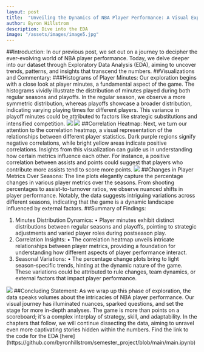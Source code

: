 ```yaml
---
layout: post
title:  "Unveiling the Dynamics of NBA Player Performance: A Visual Exploration"
author: Byron Hillstrom
description: Dive into the EDA   
image: "/assets/images/image5.jpg"
---
```


##Introduction: In our previous post, we set out on a journey to decipher the ever-evolving world of NBA player performance. Today, we delve deeper into our dataset through Exploratory Data Analysis (EDA), aiming to uncover trends, patterns, and insights that transcend the numbers. 
##Visualizations and Commentary:
###Histograms of Player Minutes: Our exploration begins with a close look at player minutes, a fundamental aspect of the game. The histograms vividly illustrate the distribution of minutes played during both regular seasons and playoffs. In the regular season, we observe a more symmetric distribution, whereas playoffs showcase a broader distribution, indicating varying playing times for different players. This variance in playoff minutes could be attributed to factors like strategic substitutions and intensified competition.
<img src="{{https://byronhillstrom.github.io}}/assets/images/minplayoff.png"/>
<img src="{{https://byronhillstrom.github.io}}/assets/images/minregular.png"/>
##Correlation Heatmap: Next, we turn our attention to the correlation heatmap, a visual representation of the relationships between different player statistics. Dark purple regions signify negative correlations, while bright yellow areas indicate positive correlations. Insights from this visualization can guide us in understanding how certain metrics influence each other. For instance, a positive correlation between assists and points could suggest that players who contribute more assists tend to score more points.
<img src="{{https://byronhillstrom.github.io}}/assets/images/heat.png"/>
##Changes in Player Metrics Over Seasons: The line plots elegantly capture the percentage changes in various player metrics over the seasons. From shooting percentages to assist-to-turnover ratios, we observe nuanced shifts in player performance. Notably, the data suggests intriguing variations across different seasons, indicating that the game is a dynamic landscape influenced by external factors.
##Summary of Findings:
1.	Minutes Distribution Dynamics:
•	Player minutes exhibit distinct distributions between regular seasons and playoffs, pointing to strategic adjustments and varied player roles during postseason play.
3.	Correlation Insights:
•	The correlation heatmap unveils intricate relationships between player metrics, providing a foundation for understanding how different aspects of player performance interact.
5.	Seasonal Variations:
•	The percentage change plots bring to light season-specific trends, hinting at the dynamic nature of the game. These variations could be attributed to rule changes, team dynamics, or external factors that impact player performance.
<img src="{{https://byronhillstrom.github.io}}/assets/images/line.png"/>
##Concluding Statement: As we wrap up this phase of exploration, the data speaks volumes about the intricacies of NBA player performance. Our visual journey has illuminated nuances, sparked questions, and set the stage for more in-depth analyses. The game is more than points on a scoreboard; it's a complex interplay of strategy, skill, and adaptability. In the chapters that follow, we will continue dissecting the data, aiming to unravel even more captivating stories hidden within the numbers. Find the link to the code for the EDA [here](https://github.com/byronhillstrom/semester_project/blob/main/main.ipynb)
